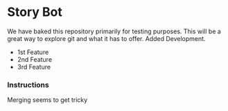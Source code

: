 # Story Bot
We have baked this repository primarily for testing purposes. This will be a great way to explore git and what it has to offer.
Added Development.
 - 1st Feature
 - 2nd Feature
 - 3rd Feature
 
### Instructions
Merging seems to get tricky
